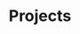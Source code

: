 ---
layout: page
title: Projects
nav: true
dropdown: true
children: 
    - title: Multi-facet Embedding for Language Modeling
      permalink: /Projects#header-multifacet-embedding-LM/
    - title: Active Learning and Crowdsourcing
      permalink: /Projects#header-active-learning/
    - title: Natural Language Processing
      permalink: /Projects#header-NLP/
    - title: Computer Vision (Clustering and Matching)
      permalink: /Projects#header-CV
---